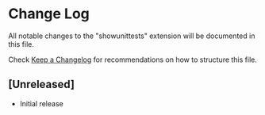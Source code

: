# Change Log

All notable changes to the "showunittests" extension will be documented in this file.

Check [Keep a Changelog](http://keepachangelog.com/) for recommendations on how to structure this file.

## [Unreleased]

- Initial release